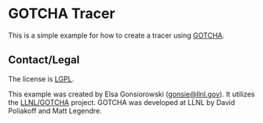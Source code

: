 # GOTCHA Tracer

This is a simple example for how to create a tracer using [GOTCHA](https://github.com/llnl/GOTCHA).

## Contact/Legal

The license is [LGPL](LGPL).

This example was created by Elsa Gonsiorowski (gonsie@llnl.gov).
It utilizes the [LLNL/GOTCHA](https://github.com/llnl/GOTCHA) project.
GOTCHA was developed at LLNL by David Poliakoff and Matt Legendre.

